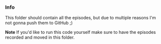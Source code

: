 ### Info

This folder should contain all the episodes, but due to multiple reasons I'm not gonna push them to GitHub ;)

**Note** If you'd like to run this code yourself make sure to have the episodes recorded and moved in this folder.
